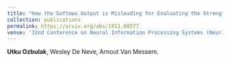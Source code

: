 ```yaml
---
title: "How the Softmax Output is Misleading for Evaluating the Strength of Adversarial Examples"
collection: publications
permalink: https://arxiv.org/abs/1811.08577
venue: '32nd Conference on Neural Information Processing Systems (NeurIPS 2018), Montréal, Canada. Workshop on Security in Machine Learning (SECML 2018).'
---
```

**Utku Ozbulak**, Wesley De Neve, Arnout Van Messem.
